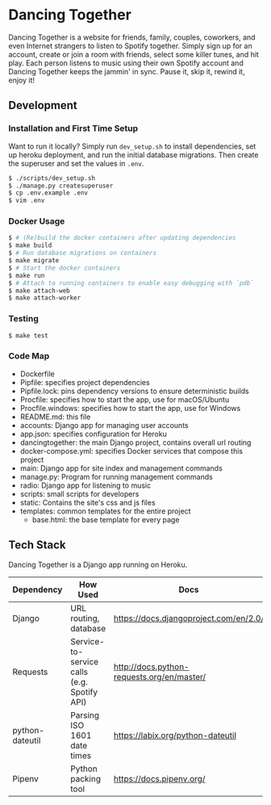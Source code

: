 # Dancing Together

Dancing Together is a website for friends, family, couples, coworkers, and
even Internet strangers to listen to Spotify together. Simply sign up for an
account, create or join a room with friends, select some killer tunes, and
hit play. Each person listens to music using their own Spotify account and
Dancing Together keeps the jammin' in sync. Pause it, skip it, rewind it,
enjoy it!


## Development

### Installation and First Time Setup

Want to run it locally? Simply run `dev_setup.sh` to install dependencies, set
up heroku deployment, and run the initial database migrations. Then create the
superuser and set the values in `.env`.

```sh
$ ./scripts/dev_setup.sh
$ ./manage.py createsuperuser
$ cp .env.example .env
$ vim .env
```

### Docker Usage

```sh
$ # (Re)build the docker containers after updating dependencies
$ make build
$ # Run database migrations on containers
$ make migrate
$ # Start the docker containers
$ make run
$ # Attach to running containers to enable easy debugging with `pdb`
$ make attach-web
$ make attach-worker
```

### Testing

```sh
$ make test
```


### Code Map

- Dockerfile
- Pipfile: specifies project dependencies
- Pipfile.lock: pins dependency versions to ensure deterministic builds
- Procfile: specifies how to start the app, use for macOS/Ubuntu
- Procfile.windows: specifies how to start the app, use for Windows
- README.md: this file
- accounts: Django app for managing user accounts
- app.json: specifies configuration for Heroku
- dancingtogether: the main Django project, contains overall url routing
- docker-compose.yml: specifies Docker services that compose this project
- main: Django app for site index and management commands
- manage.py: Program for running management commands
- radio: Django app for listening to music
- scripts: small scripts for developers
- static: Contains the site's css and js files
- templates: common templates for the entire project
  + base.html: the base template for every page


## Tech Stack

Dancing Together is a Django app running on Heroku.

| Dependency      | How Used                                    | Docs                                       |
| ----------      | ------                                      | ----                                       |
| Django          | URL routing, database                       | https://docs.djangoproject.com/en/2.0/     |
| Requests        | Service-to-service calls (e.g. Spotify API) | http://docs.python-requests.org/en/master/ |
| python-dateutil | Parsing ISO 1601 date times                 | https://labix.org/python-dateutil          |
| Pipenv          | Python packing tool                         | https://docs.pipenv.org/                   |

